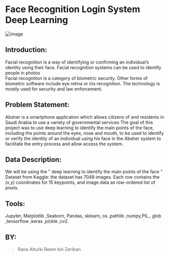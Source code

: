 # Face Recognition Login System Deep Learning

![image](https://user-images.githubusercontent.com/93121386/149677766-180aa349-7e09-44da-a32c-4b5a3353408a.png)


## Introduction:

Facial recognition is a way of identifying or confirming an individual’s identity using their face. Facial recognition systems can be used to identify people in photos  
Facial recognition is a category of biometric security. Other forms of biometric software include eye retina or iris recognition. The technology is mostly used for security and law enforcement.

## Problem Statement:

Absher is a smartphone application which allows citizens of and residents in Saudi Arabia to use a variety of governmental services
The goal of this project was to use deep learning to identify the main points of the face, including the points around the eyes, nose and mouth, to be used to identify or verify the identity of an individual using his face in the Absher system to facilitate the entry process and allow access the system.

## Data Description:

We will be using the " deep learning to identify the main points of the face " Dataset from Kaggle: the dataset has 7049 images. Each row contains the (x,y) coordinates for 15 keypoints, and image data as row-ordered list of pixels. 


## Tools:

Jupyter, Matplotlib ,Seaborn, Pandas, sklearn, os ,pathlib ,numpy,PIL., glob ,tensorflow ,keras ,pickle ,cv2.

## BY:
>Rana Alturki
>Reem bin Zeriban

